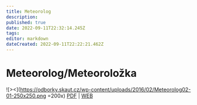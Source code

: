```yaml
---
title: Meteorolog
description: 
published: true
date: 2022-09-11T22:32:14.245Z
tags: 
editor: markdown
dateCreated: 2022-09-11T22:22:21.462Z
---
```


# Meteorolog/Meteoroložka
![><](https://odborky.skaut.cz/wp-content/uploads/2016/02/Meteorolog02-01-250x250.png =200x)
[PDF](https://odborky.skaut.cz/wp-content/uploads/2016/12/Pracovni-list-Meteorolog_uprava2_nahled01.pdf) | [WEB](https://odborky.skaut.cz/meteorolog/)
